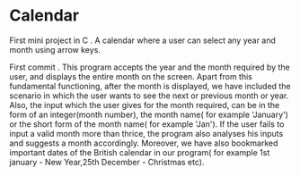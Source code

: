 # Calendar
First mini project in C . A calendar where a user can select any year and month using arrow keys.


First commit .
This program accepts the year and the month required by the user, and displays the entire month on the screen.
Apart from this fundamental functioning, after the month is displayed, we have included the scenario in which the user wants to see the next or previous month or year.
Also, the input which the user gives for the month required, can be in the form of an integer(month number), the month name( for example 'January') or the short form of the month name( for example 'Jan'). If the user fails to input a valid month more than thrice, the program also analyses his inputs and suggests a month accordingly.
Moreover, we have also bookmarked important dates of the British calendar in our program( for example 1st january - New Year,25th December - Christmas etc).

